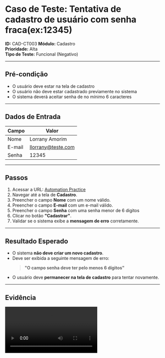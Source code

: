 # Caso de Teste: Tentativa de cadastro de usuário com senha fraca(ex:12345)

**ID:** CAD-CT003 
**Módulo:** Cadastro  
**Prioridade:** Alta  
**Tipo de Teste:** Funcional (Negativo)  

---

## Pré-condição
- O usuário deve estar na tela de cadastro
- O usuário não deve estar cadastrado previamente no sistema
- O sistema deverá aceitar senha de no mínimo 6 caracteres

---

## Dados de Entrada
| Campo  | Valor               |
|--------|---------------------|
| Nome   | Lorrany Amorim      |
| E-mail | llorrany@teste.com |
| Senha  | 12345

---

## Passos
1. Acessar a URL: [Automation Practice](https://www.automationpratice.com.br/)
2. Navegar até a tela de **Cadastro**.
3. Preencher o campo **Nome** com um nome válido.
4. Preencher o campo **E-mail** com um e-mail válido.
5. Preencher o campo **Senha** com uma senha menor de 6 digitos
6. Clicar no botão **"Cadastrar"**.
7. Validar se o sistema exibe a **mensagem de erro** corretamente.

---

## Resultado Esperado
- O sistema **não deve criar um novo cadastro**.
- Deve ser exibida a seguinte mensagem de erro:
  > **"O campo senha deve ter pelo menos 6 dígitos"**
- O usuário deve **permanecer na tela de cadastro** para tentar novamente.

---

## Evidência
![Erro - senha fraca](/3_Evidências/CT003-tentativa_de_cadastro_com_senha_fraca_video.mp4)
